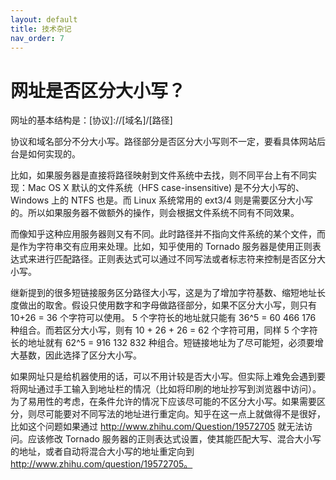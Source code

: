 ```yaml
---
layout: default
title: 技术杂记
nav_order: 7
---
```


# 网址是否区分大小写？

网址的基本结构是：[协议]://[域名]/[路径]

协议和域名部分不分大小写。路径部分是否区分大小写则不一定，要看具体网站后台是如何实现的。

比如，如果服务器是直接将路径映射到文件系统中去找，则不同平台上有不同实现：Mac OS X 默认的文件系统（HFS case-insensitive) 是不分大小写的、Windows 上的 NTFS 也是。而 Linux 系统常用的 ext3/4 则是需要区分大小写的。所以如果服务器不做额外的操作，则会根据文件系统不同有不同效果。

而像知乎这种应用服务器则又有不同。此时路径并不指向文件系统的某个文件，而是作为字符串交有应用来处理。比如，知乎使用的 Tornado 服务器是使用正则表达式来进行匹配路径。正则表达式可以通过不同写法或者标志符来控制是否区分大小写。

继新提到的很多短链接服务区分路径大小写，这是为了增加字符基数、缩短地址长度做出的取舍。假设只使用数字和字母做路径部分，如果不区分大小写，则只有 10+26 = 36 个字符可以使用。 5 个字符长的地址就只能有 36^5 = 60 466 176 种组合。而若区分大小写，则有 10 + 26 + 26 = 62 个字符可用，同样 5 个字符长的地址就有 62^5 = 916 132 832 种组合。短链接地址为了尽可能短，必须要增大基数，因此选择了区分大小写。

如果网址只是给机器使用的话，可以不用计较是否大小写。但实际上难免会遇到要将网址通过手工输入到地址栏的情况（比如将印刷的地址抄写到浏览器中访问）。为了易用性的考虑，在条件允许的情况下应该尽可能的不区分大小写。如果需要区分，则尽可能要对不同写法的地址进行重定向。知乎在这一点上就做得不是很好，比如这个问题如果通过 http://www.zhihu.com/Question/19572705 就无法访问。应该修改 Tornado 服务器的正则表达式设置，使其能匹配大写、混合大小写的地址，或者自动将混合大小写的地址重定向到 http://www.zhihu.com/question/19572705。